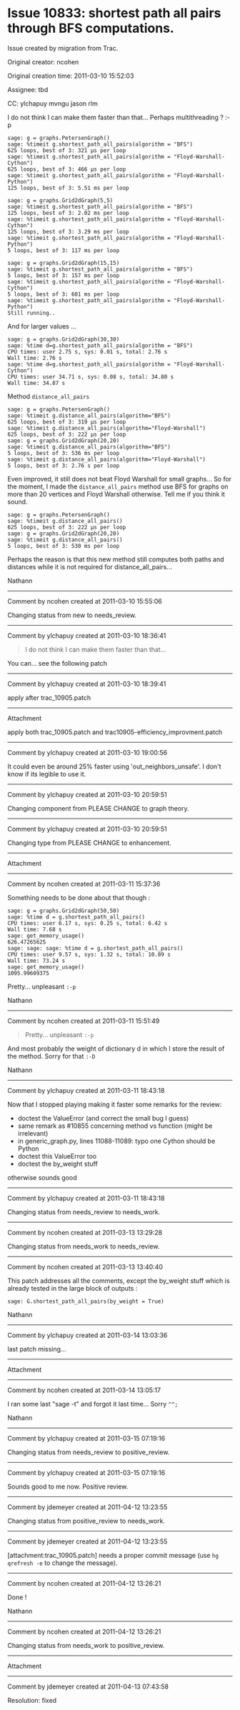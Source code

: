 # Issue 10833: shortest path all pairs through BFS computations.

Issue created by migration from Trac.

Original creator: ncohen

Original creation time: 2011-03-10 15:52:03

Assignee: tbd

CC:  ylchapuy mvngu jason rlm

I do not think I can make them faster than that... Perhaps multithreading ? :-p


```
sage: g = graphs.PetersenGraph()
sage: %timeit g.shortest_path_all_pairs(algorithm = "BFS")
625 loops, best of 3: 321 µs per loop
sage: %timeit g.shortest_path_all_pairs(algorithm = "Floyd-Warshall-Cython")
625 loops, best of 3: 466 µs per loop
sage: %timeit g.shortest_path_all_pairs(algorithm = "Floyd-Warshall-Python")
125 loops, best of 3: 5.51 ms per loop
```


```
sage: g = graphs.Grid2dGraph(5,5)
sage: %timeit g.shortest_path_all_pairs(algorithm = "BFS")
125 loops, best of 3: 2.02 ms per loop
sage: %timeit g.shortest_path_all_pairs(algorithm = "Floyd-Warshall-Cython")
125 loops, best of 3: 3.29 ms per loop
sage: %timeit g.shortest_path_all_pairs(algorithm = "Floyd-Warshall-Python")
5 loops, best of 3: 117 ms per loop
```


```
sage: g = graphs.Grid2dGraph(15,15)
sage: %timeit g.shortest_path_all_pairs(algorithm = "BFS")
5 loops, best of 3: 157 ms per loop
sage: %timeit g.shortest_path_all_pairs(algorithm = "Floyd-Warshall-Cython")
5 loops, best of 3: 601 ms per loop
sage: %timeit g.shortest_path_all_pairs(algorithm = "Floyd-Warshall-Python")
Still running..
```


And for larger values ...


```
sage: g = graphs.Grid2dGraph(30,30)
sage: %time d=g.shortest_path_all_pairs(algorithm = "BFS")
CPU times: user 2.75 s, sys: 0.01 s, total: 2.76 s
Wall time: 2.76 s
sage: %time d=g.shortest_path_all_pairs(algorithm = "Floyd-Warshall-Cython")
CPU times: user 34.71 s, sys: 0.08 s, total: 34.80 s
Wall time: 34.87 s
```


Method ``distance_all_pairs``


```
sage: g = graphs.PetersenGraph()
sage: %timeit g.distance_all_pairs(algorithm="BFS")
625 loops, best of 3: 319 µs per loop
sage: %timeit g.distance_all_pairs(algorithm="Floyd-Warshall")
625 loops, best of 3: 222 µs per loop
sage: g = graphs.Grid2dGraph(20,20)
sage: %timeit g.distance_all_pairs(algorithm="BFS")
5 loops, best of 3: 536 ms per loop
sage: %timeit g.distance_all_pairs(algorithm="Floyd-Warshall")
5 loops, best of 3: 2.76 s per loop
```


Even improved, it still does not beat Floyd Warshall for small graphs... So for the moment, I made the ``distance_all_pairs`` method use BFS for graphs on more than 20 vertices and Floyd Warshall otherwise. Tell me if you think it sound.


```
sage: g = graphs.PetersenGraph()
sage: %timeit g.distance_all_pairs()
625 loops, best of 3: 222 µs per loop
sage: g = graphs.Grid2dGraph(20,20)
sage: %timeit g.distance_all_pairs()
5 loops, best of 3: 530 ms per loop
```


Perhaps the reason is that this new method still computes both paths and distances while it is not required for distance_all_pairs...

Nathann


---

Comment by ncohen created at 2011-03-10 15:55:06

Changing status from new to needs_review.


---

Comment by ylchapuy created at 2011-03-10 18:36:41

> I do not think I can make them faster than that...

You can... see the following patch


---

Comment by ylchapuy created at 2011-03-10 18:39:41

apply after trac_10905.patch


---

Attachment

apply both trac_10905.patch and trac10905-efficiency_improvment.patch


---

Comment by ylchapuy created at 2011-03-10 19:00:56

It could even be around 25% faster using 'out_neighbors_unsafe'.
I don't know if its legible to use it.


---

Comment by ylchapuy created at 2011-03-10 20:59:51

Changing component from PLEASE CHANGE to graph theory.


---

Comment by ylchapuy created at 2011-03-10 20:59:51

Changing type from PLEASE CHANGE to enhancement.


---

Attachment


---

Comment by ncohen created at 2011-03-11 15:37:36

Something needs to be done about that though :


```
sage: g = graphs.Grid2dGraph(50,50)
sage: %time d = g.shortest_path_all_pairs()
CPU times: user 6.17 s, sys: 0.25 s, total: 6.42 s
Wall time: 7.68 s
sage: get_memory_usage()
626.47265625
sage: sage: sage: %time d = g.shortest_path_all_pairs()
CPU times: user 9.57 s, sys: 1.32 s, total: 10.89 s
Wall time: 73.24 s
sage: get_memory_usage()
1095.99609375
```


Pretty... unpleasant `:-p`

Nathann


---

Comment by ncohen created at 2011-03-11 15:51:49

> Pretty... unpleasant `:-p`

And most probably the weight of dictionary d in which I store the result of the method. Sorry for that `:-D`

Nathann


---

Comment by ylchapuy created at 2011-03-11 18:43:18

Now that I stopped playing making it faster some remarks for the review:
  * doctest the ValueError (and correct the small bug I guess)
  * same remark as #10855 concerning method vs function (might be irrelevant)
  * in generic_graph.py, lines 11088-11089: typo one Cython should be Python
  * doctest this ValueError too
  * doctest the by_weight stuff

otherwise sounds good


---

Comment by ylchapuy created at 2011-03-11 18:43:18

Changing status from needs_review to needs_work.


---

Comment by ncohen created at 2011-03-13 13:29:28

Changing status from needs_work to needs_review.


---

Comment by ncohen created at 2011-03-13 13:40:40

This patch addresses all the comments, except the by_weight stuff which is already tested in the large block of outputs :


```
sage: G.shortest_path_all_pairs(by_weight = True)
```


Nathann


---

Comment by ylchapuy created at 2011-03-14 13:03:36

last patch missing...


---

Attachment


---

Comment by ncohen created at 2011-03-14 13:05:17

I ran some last "sage -t" and forgot it last time... Sorry `^^;`

Nathann


---

Comment by ylchapuy created at 2011-03-15 07:19:16

Changing status from needs_review to positive_review.


---

Comment by ylchapuy created at 2011-03-15 07:19:16

Sounds good to me now. Positive review.


---

Comment by jdemeyer created at 2011-04-12 13:23:55

Changing status from positive_review to needs_work.


---

Comment by jdemeyer created at 2011-04-12 13:23:55

[attachment:trac_10905.patch] needs a proper commit message (use `hg qrefresh -e` to change the message).


---

Comment by ncohen created at 2011-04-12 13:26:21

Done !

Nathann


---

Comment by ncohen created at 2011-04-12 13:26:21

Changing status from needs_work to positive_review.


---

Attachment


---

Comment by jdemeyer created at 2011-04-13 07:43:58

Resolution: fixed
